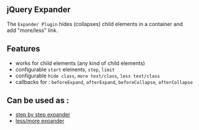 jQuery Expander
----------------
The `Expander Plugin` hides (collapses) child elements in a container and add "more/less" link.

Features
----------------
*   works for child elements (any kind of child elements)
*   configurable `start` elements, `step`, `limit` 
*   configurable `hide class`, `more text/class`, `less text/class`
*   callbacks for : `beforeExpand`, `afterExpand`, `beforeCollapse`, `afterCollapse`
  
Can be used as :
----------------
*   <a href="#sbs">step by step expander</a>
*   <a href="#lm">less/more expander</a>
